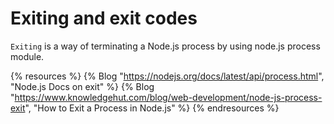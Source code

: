 # Exiting and exit codes

`Exiting` is a way of terminating a Node.js process by using node.js process module.

{% resources %}
  {% Blog "https://nodejs.org/docs/latest/api/process.html", "Node.js Docs on exit" %}
  {% Blog "https://www.knowledgehut.com/blog/web-development/node-js-process-exit", "How to Exit a Process in Node.js" %}
{% endresources %}
